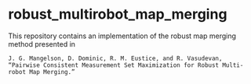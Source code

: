 # robust_multirobot_map_merging

This repository contains an implementation of the robust map merging method presented in
```
J. G. Mangelson, D. Dominic, R. M. Eustice, and R. Vasudevan, “Pairwise Consistent Measurement Set Maximization for Robust Multi-robot Map Merging.”
```
